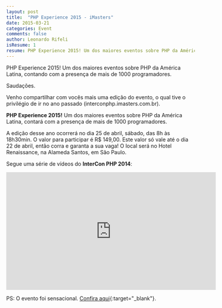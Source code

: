 ```yaml
---
layout: post
title:  "PHP Experience 2015 - iMasters"
date: 2015-03-21
categories: Event
comments: false
author: Leonardo Rifeli
isResume: 1
resume: PHP Experience 2015! Um dos maiores eventos sobre PHP da América Latina, contando com a presença de mais de 1000 programadores.
---
```


PHP Experience 2015! Um dos maiores eventos sobre PHP da América Latina, contando com a presença de mais de 1000 programadores.

Saudações.

Venho compartilhar com vocês mais uma edição do evento, o qual tive o privilégio de ir no ano passado (interconphp.imasters.com.br).

**PHP Experience 2015!** Um dos maiores eventos sobre PHP da América Latina, contará com a presença de mais de 1000 programadores.

A edição desse ano ocorrerá no dia 25 de abril, sábado, das 8h às 18h30min. O valor para participar é R$ 149,00. Este valor só vale até o dia 22 de abril, então corra e garanta a sua vaga! O local será no Hotel Renaissance, na Alameda Santos, em São Paulo.

Segue uma série de vídeos do **InterCon PHP 2014**:

<iframe width="560" height="315" src="https://www.youtube.com/embed/jN24jEdoV_4?list=PLASrXUpwQG6fxO9eoTu47JIxCht_CqxW9" frameborder="0" allowfullscreen></iframe>

PS: O evento foi sensacional. [Confira aqui](http://imasters.com.br/noticia/php-experience-acontece-hoje-em-sao-paulo/){:target="_blank"}.
